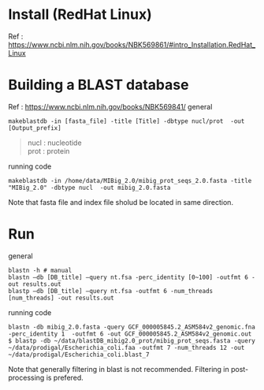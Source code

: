 # Install (RedHat Linux)
Ref : https://www.ncbi.nlm.nih.gov/books/NBK569861/#intro_Installation.RedHat_Linux
# Building a BLAST database
Ref : https://www.ncbi.nlm.nih.gov/books/NBK569841/
general
```
makeblastdb -in [fasta_file] -title [Title] -dbtype nucl/prot  -out [Output_prefix]
```
> nucl : nucleotide  
> prot : protein  

running code
```
makeblastdb -in /home/data/MIBig_2.0/mibig_prot_seqs_2.0.fasta -title "MIBig_2.0" -dbtype nucl  -out mibig_2.0.fasta
```
Note that fasta file and index file sholud be located in same direction.

# Run
general
```
blastn -h # manual
blastn –db [DB_title] –query nt.fsa -perc_identity [0~100] -outfmt 6 -out results.out  
blastp –db [DB_title] –query nt.fsa -outfmt 6 -num_threads [num_threads] -out results.out  

```

running code
```
blastn -db mibig_2.0.fasta -query GCF_000005845.2_ASM584v2_genomic.fna -perc_identity 1  -outfmt 6 -out GCF_000005845.2_ASM584v2_genomic.out
$ blastp -db ~/data/blastDB_mibig2.0_prot/mibig_prot_seqs.fasta -query ~/data/prodigal/Escherichia_coli.faa -outfmt 7 -num_threads 12 -out ~/data/prodigal/Escherichia_coli.blast_7
```

Note that generally filtering in blast is not recommended. Filtering in post-processing is prefered.
